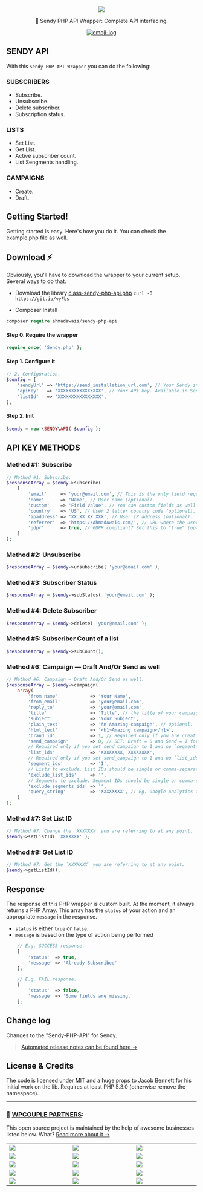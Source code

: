 <div align="center">

<img align="center" src="https://i.imgur.com/FylVZzy.png" />

<p>🚀 Sendy PHP API Wrapper: Complete API interfacing.</p>

[![emoji-log](https://cdn.rawgit.com/ahmadawais/stuff/ca97874/emoji-log/flat-round.svg)](https://github.com/ahmadawais/Emoji-Log/)

</div>

## SENDY API

With this `Sendy PHP API Wrapper` you can do the following:

### **SUBSCRIBERS**

- Subscribe.
- Unsubscribe.
- Delete subscriber.
- Subscription status.

### **LISTS**

- Set List.
- Get List.
- Active subscriber count.
- List Sengments handling.

### **CAMPAIGNS**

- Create.
- Draft.

## Getting Started!

Getting started is easy. Here's how you do it. You can check the example.php file as well.

## Download ⚡️

Obviously, you'll have to download the wrapper to your current setup. Several ways to do that.

- Download the library [class-sendy-php-api.php](https://github.com/ahmadawais/Sendy-PHP-API/blob/master/src/class-sendy-php-api.php)
`curl -O https://git.io/vyFbs`

- Composer Install

```php
composer require ahmadawais/sendy-php-api
```

#### Step 0. Require the wrapper
```php
require_once( 'Sendy.php' );
```

#### Step 1. Configure it
```php
// 2. Configuration.
$config = [
	'sendyUrl' => 'https://send_installation_url.com', // Your Sendy installation URL (without trailing slash).
	'apiKey'   => 'XXXXXXXXXXXXXXXX', // Your API key. Available in Sendy Settings.
	'listId'   => 'XXXXXXXXXXXXXXXX',
];
```

#### Step 2. Init
```php
$sendy = new \SENDY\API( $config );
```

## API KEY METHODS

### Method #1: Subscribe

```php
// Method #1: Subscribe.
$responseArray = $sendy->subscribe(
	[
		'email'     => 'your@email.com', // This is the only field required by sendy.
		'name'      => 'Name', // User name (optional).
		'custom'    => 'Field Value', // You can custom fields as well (optional).
		'country'   => 'US', // User 2 letter country code (optional).
		'ipaddress' => 'XX.XX.XX.XXX', // User IP address (optional).
		'referrer'  => 'https://AhmadAwais.com/', // URL where the user signed up from (optional).
		'gdpr'      => true, // GDPR compliant? Set this to "true" (optional).
	]
);

```

### Method #2: Unsubscribe

```php
$responseArray = $sendy->unsubscribe( 'your@email.com' );
```

### Method #3: Subscriber Status

```php
$responseArray = $sendy->subStatus( 'your@email.com' );

```

### Method #4: Delete Subscriber

```php
$responseArray = $sendy->delete( 'your@email.com' );

```

### Method #5: Subscriber Count of a list

```php
$responseArray = $sendy->subCount();
```

### Method #6: Campaign — Draft And/Or Send as well

```php
// Method #6: Campaign — Draft And/Or Send as well.
$responseArray = $sendy->campaign(
	array(
		'from_name'            => 'Your Name',
		'from_email'           => 'your@email.com',
		'reply_to'             => 'your@email.com',
		'title'                => 'Title', // the title of your campaign.
		'subject'              => 'Your Subject',
		'plain_text'           => 'An Amazing campaign', // Optional.
		'html_text'            => '<h1>Amazing campaign</h1>',
		'brand_id'             => 1, // Required only if you are creating a 'Draft' campaign. That is `send_campaign` set to 0.
		'send_campaign'        => 0, // SET: Draft = 0 and Send = 1 for the campaign.
		// Required only if you set send_campaign to 1 and no `segment_ids` are passed in.. List IDs should be single or comma-separated.
		'list_ids'             => 'XXXXXXXX, XXXXXXXX',
		// Required only if you set send_campaign to 1 and no `list_ids` are passed in. Segment IDs should be single or comma-separated.
		'segment_ids'          => '1',
		// Lists to exclude. List IDs should be single or comma-separated. (optional).
		'exclude_list_ids'     => '',
		// Segments to exclude. Segment IDs should be single or comma-separated. (optional).
		'exclude_segments_ids' => '',
		'query_string'         => 'XXXXXXXX', // Eg. Google Analytics tags.
	)
);
```

### Method #7: Set List ID

```php
// Method #7: Change the `XXXXXXX` you are referring to at any point.
$sendy->setListId( 'XXXXXXX' );
```

### Method #8: Get List ID

```php
// Method #7: Get the `XXXXXXX` you are referring to at any point.
$sendy->getListId();
```

## Response

The response of this PHP wrapper is custom built. At the moment, it always returns a PHP Array. This array has the `status` of your action and an appropriate `message` in the response.

- `status` is either `true` or `false`.
- `message` is based on the type of action being performed

```php
    // E.g. SUCCESS response.
    [
        'status'  => true,
        'message' => 'Already Subscribed'
    ];

    // E.g. FAIL response.
    [
        'status'  => false,
        'message' => 'Some fields are missing.'
    ];
```

## Change log

Changes to the "Sendy-PHP-API" for Sendy.

> [Automated release notes can be found here →](https://github.com/ahmadawais/Sendy-PHP-API/releases)

## License & Credits

The code is licensed under MIT and a huge props to Jacob Bennett for his initial work on the lib.
Requires at least PHP 5.3.0 (otherwise remove the namespace).

---

### 🙌 [WPCOUPLE PARTNERS](https://WPCouple.com/partners):

This open source project is maintained by the help of awesome businesses listed below. What? [Read more about it →](https://WPCouple.com/partners)

<table width='100%'>
	<tr>
		<td width='333.33'><a target='_blank' href='https://www.gravityforms.com/?utm_source=WPCouple&utm_medium=Partner'><img src='https://on.ahmda.ws/mtrE/c' /></a></td>
		<td width='333.33'><a target='_blank' href='https://kinsta.com/?utm_source=WPCouple&utm_medium=Partner'><img src='https://on.ahmda.ws/mu5O/c' /></a></td>
		<td width='333.33'><a target='_blank' href='https://wpengine.com/?utm_source=WPCouple&utm_medium=Partner'><img src='https://on.ahmda.ws/mto3/c' /></a></td>
	</tr>
	<tr>
		<td width='333.33'><a target='_blank' href='https://www.sitelock.com/?utm_source=WPCouple&utm_medium=Partner'><img src='https://on.ahmda.ws/mtyZ/c' /></a></td>
		<td width='333.33'><a target='_blank' href='https://wp-rocket.me/?utm_source=WPCouple&utm_medium=Partner'><img src='https://on.ahmda.ws/mtrv/c' /></a></td>
		<td width='333.33'><a target='_blank' href='https://blogvault.net/?utm_source=WPCouple&utm_medium=Partner'><img src='https://on.ahmda.ws/mtph/c' /></a></td>
	</tr>
	<tr>
		<td width='333.33'><a target='_blank' href='http://cridio.com/?utm_source=WPCouple&utm_medium=Partner'><img src='https://on.ahmda.ws/mtmy/c' /></a></td>
		<td width='333.33'><a target='_blank' href='http://wecobble.com/?utm_source=WPCouple&utm_medium=Partner'><img src='https://on.ahmda.ws/mtrW/c' /></a></td>
		<td width='333.33'><a target='_blank' href='https://www.cloudways.com/?utm_source=WPCouple&utm_medium=Partner'><img src='https://on.ahmda.ws/mu0C/c' /></a></td>
	</tr>
	<tr>
		<td width='333.33'><a target='_blank' href='https://www.cozmoslabs.com/?utm_source=WPCouple&utm_medium=Partner'><img src='https://on.ahmda.ws/mu9W/c' /></a></td>
		<td width='333.33'><a target='_blank' href='https://wpgeodirectory.com/?utm_source=WPCouple&utm_medium=Partner'><img src='https://on.ahmda.ws/mtwv/c' /></a></td>
		<td width='333.33'><a target='_blank' href='https://www.wpsecurityauditlog.com/?utm_source=WPCouple&utm_medium=Partner'><img src='https://on.ahmda.ws/mtkh/c' /></a></td>
	</tr>
	<tr>
		<td width='333.33'><a target='_blank' href='https://mythemeshop.com/?utm_source=WPCouple&utm_medium=Partner'><img src='https://on.ahmda.ws/n3ug/c' /></a></td>
		<td width='333.33'><a target='_blank' href='https://www.liquidweb.com/?utm_source=WPCouple&utm_medium=Partner'><img src='https://on.ahmda.ws/mtnt/c' /></a></td>
		<td width='333.33'><a target='_blank' href='https://WPCouple.com/contact?utm_source=WPCouple&utm_medium=Partner'><img src='https://on.ahmda.ws/mu3F/c' /></a></td>
	</tr>
</table>

